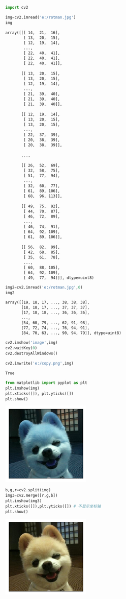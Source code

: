 

```python
import cv2
```


```python
img=cv2.imread('e:/rotman.jpg')
img
```




    array([[[ 14,  21,  16],
            [ 13,  20,  15],
            [ 12,  19,  14],
            ...,
            [ 22,  40,  41],
            [ 22,  40,  41],
            [ 22,  40,  41]],
    
           [[ 13,  20,  15],
            [ 13,  20,  15],
            [ 12,  19,  14],
            ...,
            [ 21,  39,  40],
            [ 21,  39,  40],
            [ 21,  39,  40]],
    
           [[ 12,  19,  14],
            [ 13,  20,  15],
            [ 13,  20,  15],
            ...,
            [ 22,  37,  39],
            [ 20,  38,  39],
            [ 20,  38,  39]],
    
           ...,
    
           [[ 26,  52,  69],
            [ 32,  58,  75],
            [ 51,  77,  94],
            ...,
            [ 32,  60,  77],
            [ 61,  89, 106],
            [ 68,  96, 113]],
    
           [[ 49,  75,  92],
            [ 44,  70,  87],
            [ 46,  72,  89],
            ...,
            [ 46,  74,  91],
            [ 64,  92, 109],
            [ 61,  89, 106]],
    
           [[ 56,  82,  99],
            [ 42,  68,  85],
            [ 35,  61,  78],
            ...,
            [ 60,  88, 105],
            [ 64,  92, 109],
            [ 49,  77,  94]]], dtype=uint8)




```python
img2=cv2.imread('e:/rotman.jpg',0)
img2
```




    array([[19, 18, 17, ..., 38, 38, 38],
           [18, 18, 17, ..., 37, 37, 37],
           [17, 18, 18, ..., 36, 36, 36],
           ...,
           [54, 60, 79, ..., 62, 91, 98],
           [77, 72, 74, ..., 76, 94, 91],
           [84, 70, 63, ..., 90, 94, 79]], dtype=uint8)




```python
cv2.imshow('image',img)
cv2.waitKey(0)
cv2.destroyAllWindows()
```


```python
cv2.imwrite('e:/copy.png',img)
```




    True




```python
from matplotlib import pyplot as plt
plt.imshow(img)
plt.xticks([]), plt.yticks([])  
plt.show()
```


![png](output_5_0.png)



```python
b,g,r=cv2.split(img)
img3=cv2.merge([r,g,b])
plt.imshow(img3)
plt.xticks([]),plt.yticks([]) # 不显示坐标轴
plt.show()
```


![png](output_6_0.png)

